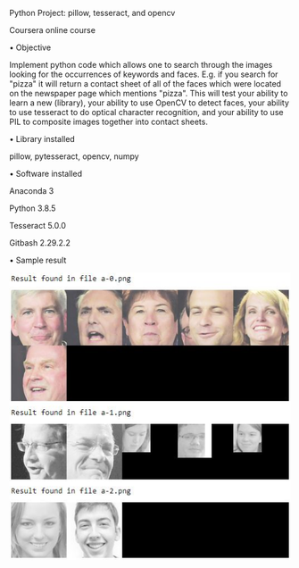 Python Project: pillow, tesseract, and opencv

Coursera online course


•	Objective

Implement python code which allows one to search through the images looking for the occurrences of keywords and faces. E.g. if you search for "pizza" it will return a contact sheet of all of the faces which were located on the newspaper page which mentions "pizza". This will test your ability to learn a new (library), your ability to use OpenCV to detect faces, your ability to use tesseract to do optical character recognition, and your ability to use PIL to composite images together into contact sheets.


•	Library installed

pillow, pytesseract, opencv, numpy


•	Software installed 

Anaconda 3

Python 3.8.5

Tesseract 5.0.0

Gitbash 2.29.2.2


•	Sample result 

![alt text](https://github.com/cocoyyu/FaceRecognition/blob/main/sample_result.JPG)

